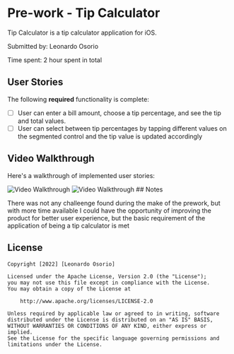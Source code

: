 # Pre-work - Tip Calculator

Tip Calculator is a tip calculator application for iOS.

Submitted by: Leonardo Osorio

Time spent: 2 hour spent in total

## User Stories

The following **required** functionality is complete:

* [ ] User can enter a bill amount, choose a tip percentage, and see the tip and total values.
* [ ] User can select between tip percentages by tapping different values on the segmented control and the tip value is updated accordingly

## Video Walkthrough

Here's a walkthrough of implemented user stories:

<img src='https://media.giphy.com/media/sSsWyCnulY5b52yCWM/giphy.gif' title='Video Walkthrough' width='' alt='Video Walkthrough' />

<img src='https://media.giphy.com/media/T1id1Bmkr6DHCEcUEe/giphy.gif' title='Video Walkthrough' width='' alt='Video Walkthrough' />
## Notes

There was not any challeenge found during the make of the prework, but with more time available I could have the opportunity of improving the product for better user experience, but the basic requirement of the application of being a tip calculator is met 

## License

    Copyright [2022] [Leonardo Osorio]

    Licensed under the Apache License, Version 2.0 (the "License");
    you may not use this file except in compliance with the License.
    You may obtain a copy of the License at

        http://www.apache.org/licenses/LICENSE-2.0

    Unless required by applicable law or agreed to in writing, software
    distributed under the License is distributed on an "AS IS" BASIS,
    WITHOUT WARRANTIES OR CONDITIONS OF ANY KIND, either express or implied.
    See the License for the specific language governing permissions and
    limitations under the License.
